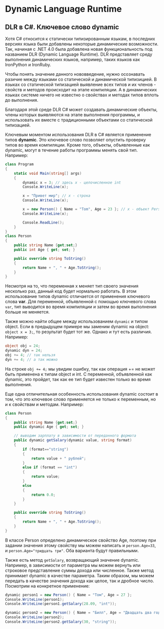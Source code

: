 # Dynamic Language Runtime

## DLR в C#. Ключевое слово dynamic

Хотя C# относится к статически типизированным языкам, в последних версиях языка были добавлены некоторые динамические возможности. Так, начиная с .NET 4.0 
была добавлена новая функциональность под названием DLR (Dynamic Language Runtime). DLR представляет среду выполнения динамических языков, 
например, таких языков как IronPython и IronRuby.

Чтобы понять значение данного нововведение, нужно осознавать разичие между языками со статической и динамической типизицией. В языках со 
статической типизацией выявление всех типов и их членов - свойств и методов происходит на этапе компиляции. А в динамических языках системе ничего не известно о свойствах 
и методах типов вплоть до выполнения.

Благодаря этой среде DLR C# может создавать динамические объекты, члены которых выявляются на этапе выполнения программы, и использовать их вместе с традиционными объектами со статической типизацией.

Ключевым моментом использования DLR в C# является применение типов **dynamic**. Это ключевое слово позволяет опустить 
проверку типов во время компиляции. Кроме того, объекты, объявленные как dynamic, могут в течение работы программы менять свой тип. Например:

```cs
class Program
{
    static void Main(string[] args)
    {
        dynamic x = 3; // здесь x - целочисленное int
        Console.WriteLine(x);

        x = "Привет мир"; // x - строка
        Console.WriteLine(x);

        x = new Person() { Name = "Tom", Age = 23 }; // x - объект Person
        Console.WriteLine(x);

        Console.ReadLine();
    }
}
class Person
{
    public string Name {get;set;}
    public int Age { get; set; }

    public override string ToString()
    {
        return Name + ", " + Age.ToString();
    }
}
```

Несмотря на то, что переменная x меняет тип своего значения несколько раз, данный код будет нормально работать. В этом использование типов dynamic 
отличается от применения ключевого слова **var**. Для переменной, объявленной с помощью ключевого слова `var`, 
тип выводится во время компиляции и затем во время выполнения больше не меняется.

Также можно найти общее между использованием `dynamic` и типом object. Если в предыдущем примере мы заменим dynamic на object: 
`object x = 3;`, то результат будет тот же. Однако и тут есть различия. Например:

```cs
object obj = 24;
dynamic dyn = 24;
obj += 4; // так нельзя
dyn += 4; // а так можно
```

На строке `obj += 4;` мы увидим ошибку, так как операция += не может быть применена к типам object и int. С переменной, объявленной 
как dynamic, это пройдет, так как ее тип будет известен только во время выполнения.

Еще одна отличительная особенность использования dynamic состоит в том, что это ключевое слово применяется не только к переменным, но и к свойствам и методам. Например:

```cs
class Person
{
    public string Name {get;set;}
    public dynamic Age { get; set; }

    // выводим зарплату в зависимости от переданного формата
    public dynamic getSalary(dynamic value, string format)
    {
        if (format=="string")
        {
            return value + " рублей";
        }
        else if (format == "int")
        {
            return value;
        }
        else
        {
            return 0.0;
        }
    }

    public override string ToString()
    {
        return Name + ", " + Age.ToString();
    }
}
```

В классе Person определено динамическое свойство Age, поэтому при задании значения этому свойству мы можем написать и `person.Age=33`, и 
`person.Age="тридцать три"`. Оба варианта будут правильными.

Также есть метод `getSalary`, возвращающий значение dynamic. Например, в зависимости от параметра мы можем вернуть или строковое представление 
суммы дохода или численное. Также метод принимает dynamic в качестве параметра. Таким образом, мы можем передать в качестве значения дохода как целое, так и дробное число. 
Посмотрим на конкретное применение:

```cs
dynamic person1 = new Person() { Name = "Том", Age = 27 };
Console.WriteLine(person1);
Console.WriteLine(person1.getSalary(28.09, "int"));

dynamic person2 = new Person() { Name = "Билл", Age = "Двадцать два года" };
Console.WriteLine(person2);
Console.WriteLine(person2.getSalary(30, "string"));
```

